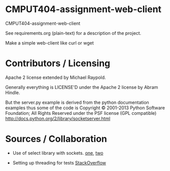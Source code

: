 CMPUT404-assignment-web-client
==============================

CMPUT404-assignment-web-client

See requirements.org (plain-text) for a description of the project.

Make a simple web-client like curl or wget

Contributors / Licensing
========================

Apache 2 license extended by Michael Raypold.

Generally everything is LICENSE'D under the Apache 2 license by Abram Hindle.

But the server.py example is derived from the python documentation
examples thus some of the code is Copyright © 2001-2013 Python
Software Foundation; All Rights Reserved under the PSF license (GPL
compatible) http://docs.python.org/2/library/socketserver.html

Sources / Collaboration
========================

* Use of select library with sockets. [one](http://pymotw.com/2/select/), [two](http://stackoverflow.com/questions/16425081/select-based-socket-loop-without-polling)

* Setting up threading for tests [StackOverflow](http://stackoverflow.com/questions/7720953/how-to-write-unit-test-for-python-socketserver-request-handler)
